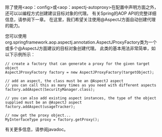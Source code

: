 除了使用<aop：config>或<aop：aspectj-autoproxy>在配置中声明方面之外，还可以以编程方式创建建议目标对象的代理。 有关Spring的AOP API的完整详细信息，请参阅下一章。 在这里，我们希望关注使用@AspectJ方面自动创建代理的能力。

您可以使用org.springframework.aop.aspectj.annotation.AspectJProxyFactory类为一个或多个@AspectJ方面建议的目标对象创建代理。 此类的基本用法非常简单，如以下示例所示：


	// create a factory that can generate a proxy for the given target object
	AspectJProxyFactory factory = new AspectJProxyFactory(targetObject);
	
	// add an aspect, the class must be an @AspectJ aspect
	// you can call this as many times as you need with different aspects
	factory.addAspect(SecurityManager.class);
	
	// you can also add existing aspect instances, the type of the object supplied must be an @AspectJ aspect
	factory.addAspect(usageTracker);
	
	// now get the proxy object...
	MyInterfaceType proxy = factory.getProxy();

有关更多信息，请参阅javadoc。